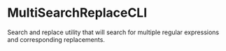# MultiSearchReplaceCLI
Search and replace utility that will search for multiple regular expressions and corresponding replacements.
